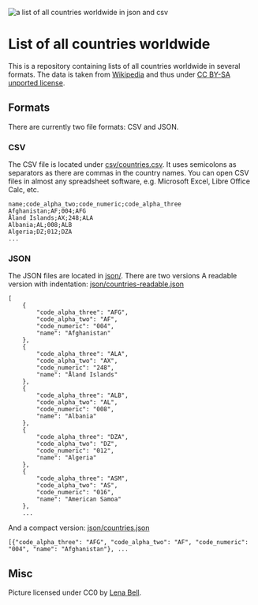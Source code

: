 ![a list of all countries worldwide in json and csv](https://github.com/lorey/list-of-countries/raw/master/list-of-countries.jpg)

# List of all countries worldwide
This is a repository containing lists of all countries worldwide in several formats. The data is taken from
[Wikipedia](https://en.wikipedia.org/wiki/ISO_3166-1) and thus under
[CC BY-SA unported license](https://en.wikipedia.org/wiki/Wikipedia:Text_of_Creative_Commons_Attribution-ShareAlike_3.0_Unported_License).

## Formats

There are currently two file formats: CSV and JSON.

### CSV
The CSV file is located under [csv/countries.csv](csv/countries.csv). It uses semicolons as separators as there are
commas in the country names. You can open CSV files in almost any spreadsheet software, e.g. Microsoft Excel, Libre
Office Calc, etc.

    name;code_alpha_two;code_numeric;code_alpha_three
    Afghanistan;AF;004;AFG
    Åland Islands;AX;248;ALA
    Albania;AL;008;ALB
    Algeria;DZ;012;DZA
    ...

### JSON
The JSON files are located in [json/](json/). There are two versions A readable version with indentation:
[json/countries-readable.json](json/countries-readable.json)

    [
        {
            "code_alpha_three": "AFG",
            "code_alpha_two": "AF",
            "code_numeric": "004",
            "name": "Afghanistan"
        },
        {
            "code_alpha_three": "ALA",
            "code_alpha_two": "AX",
            "code_numeric": "248",
            "name": "Åland Islands"
        },
        {
            "code_alpha_three": "ALB",
            "code_alpha_two": "AL",
            "code_numeric": "008",
            "name": "Albania"
        },
        {
            "code_alpha_three": "DZA",
            "code_alpha_two": "DZ",
            "code_numeric": "012",
            "name": "Algeria"
        },
        {
            "code_alpha_three": "ASM",
            "code_alpha_two": "AS",
            "code_numeric": "016",
            "name": "American Samoa"
        },
        ...

And a compact version: [json/countries.json](json/countries.json)

    [{"code_alpha_three": "AFG", "code_alpha_two": "AF", "code_numeric": "004", "name": "Afghanistan"}, ...

## Misc

Picture licensed under CC0 by [Lena Bell](https://unsplash.com/@lenabell?photo=mluSdDeOksc).